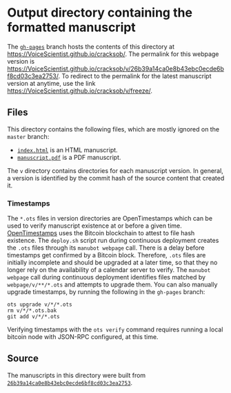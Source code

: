 # Output directory containing the formatted manuscript

The [`gh-pages`](https://github.com/VoiceScientist/cracksob/tree/gh-pages) branch hosts the contents of this directory at <https://VoiceScientist.github.io/cracksob/>.
The permalink for this webpage version is <https://VoiceScientist.github.io/cracksob/v/26b39a14ca0e8b43ebc0ecde6bf8cd03c3ea2753/>.
To redirect to the permalink for the latest manuscript version at anytime, use the link <https://VoiceScientist.github.io/cracksob/v/freeze/>.

## Files

This directory contains the following files, which are mostly ignored on the `master` branch:

+ [`index.html`](index.html) is an HTML manuscript.
+ [`manuscript.pdf`](manuscript.pdf) is a PDF manuscript.

The `v` directory contains directories for each manuscript version.
In general, a version is identified by the commit hash of the source content that created it.

### Timestamps

The `*.ots` files in version directories are OpenTimestamps which can be used to verify manuscript existence at or before a given time.
[OpenTimestamps](https://opentimestamps.org/) uses the Bitcoin blockchain to attest to file hash existence.
The `deploy.sh` script run during continuous deployment creates the `.ots` files through its `manubot webpage` call.
There is a delay before timestamps get confirmed by a Bitcoin block.
Therefore, `.ots` files are initially incomplete and should be upgraded at a later time, so that they no longer rely on the availability of a calendar server to verify.
The `manubot webpage` call during continuous deployment identifies files matched by `webpage/v/**/*.ots` and attempts to upgrade them.
You can also manually upgrade timestamps, by running the following in the `gh-pages` branch:

```shell
ots upgrade v/*/*.ots
rm v/*/*.ots.bak
git add v/*/*.ots
```

Verifying timestamps with the `ots verify` command requires running a local bitcoin node with JSON-RPC configured, at this time.

## Source

The manuscripts in this directory were built from
[`26b39a14ca0e8b43ebc0ecde6bf8cd03c3ea2753`](https://github.com/VoiceScientist/cracksob/commit/26b39a14ca0e8b43ebc0ecde6bf8cd03c3ea2753).
